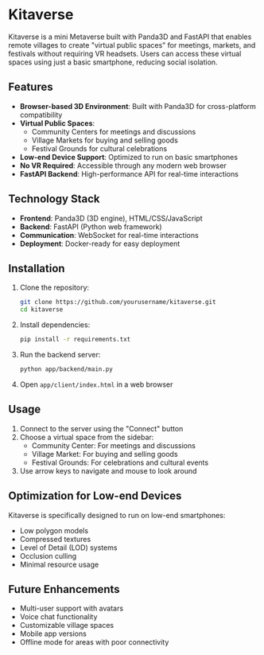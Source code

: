 # Kitaverse

Kitaverse is a mini Metaverse built with Panda3D and FastAPI that enables remote villages to create "virtual public spaces" for meetings, markets, and festivals without requiring VR headsets. Users can access these virtual spaces using just a basic smartphone, reducing social isolation.

## Features

- **Browser-based 3D Environment**: Built with Panda3D for cross-platform compatibility
- **Virtual Public Spaces**: 
  - Community Centers for meetings and discussions
  - Village Markets for buying and selling goods
  - Festival Grounds for cultural celebrations
- **Low-end Device Support**: Optimized to run on basic smartphones
- **No VR Required**: Accessible through any modern web browser
- **FastAPI Backend**: High-performance API for real-time interactions

## Technology Stack

- **Frontend**: Panda3D (3D engine), HTML/CSS/JavaScript
- **Backend**: FastAPI (Python web framework)
- **Communication**: WebSocket for real-time interactions
- **Deployment**: Docker-ready for easy deployment

## Installation

1. Clone the repository:
   ```bash
   git clone https://github.com/yourusername/kitaverse.git
   cd kitaverse
   ```

2. Install dependencies:
   ```bash
   pip install -r requirements.txt
   ```

3. Run the backend server:
   ```bash
   python app/backend/main.py
   ```

4. Open `app/client/index.html` in a web browser

## Usage

1. Connect to the server using the "Connect" button
2. Choose a virtual space from the sidebar:
   - Community Center: For meetings and discussions
   - Village Market: For buying and selling goods
   - Festival Grounds: For celebrations and cultural events
3. Use arrow keys to navigate and mouse to look around

## Optimization for Low-end Devices

Kitaverse is specifically designed to run on low-end smartphones:
- Low polygon models
- Compressed textures
- Level of Detail (LOD) systems
- Occlusion culling
- Minimal resource usage

## Future Enhancements

- Multi-user support with avatars
- Voice chat functionality
- Customizable village spaces
- Mobile app versions
- Offline mode for areas with poor connectivity